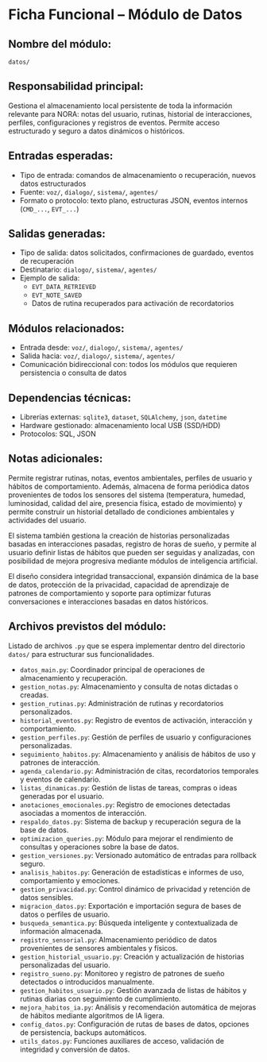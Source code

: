 # Ficha Funcional – Módulo de Datos

## Nombre del módulo:
`datos/`

## Responsabilidad principal:
Gestiona el almacenamiento local persistente de toda la información relevante para NORA: notas del usuario, rutinas, historial de interacciones, perfiles, configuraciones y registros de eventos. Permite acceso estructurado y seguro a datos dinámicos o históricos.

## Entradas esperadas:
- Tipo de entrada: comandos de almacenamiento o recuperación, nuevos datos estructurados
- Fuente: `voz/`, `dialogo/`, `sistema/`, `agentes/`
- Formato o protocolo: texto plano, estructuras JSON, eventos internos (`CMD_...`, `EVT_...`)

## Salidas generadas:
- Tipo de salida: datos solicitados, confirmaciones de guardado, eventos de recuperación
- Destinatario: `dialogo/`, `sistema/`, `agentes/`
- Ejemplo de salida:
  - `EVT_DATA_RETRIEVED`
  - `EVT_NOTE_SAVED`
  - Datos de rutina recuperados para activación de recordatorios

## Módulos relacionados:
- Entrada desde: `voz/`, `dialogo/`, `sistema/`, `agentes/`
- Salida hacia: `voz/`, `dialogo/`, `sistema/`, `agentes/`
- Comunicación bidireccional con: todos los módulos que requieren persistencia o consulta de datos

## Dependencias técnicas:
- Librerías externas: `sqlite3`, `dataset`, `SQLAlchemy`, `json`, `datetime`
- Hardware gestionado: almacenamiento local USB (SSD/HDD)
- Protocolos: SQL, JSON

## Notas adicionales:
Permite registrar rutinas, notas, eventos ambientales, perfiles de usuario y hábitos de comportamiento. Además, almacena de forma periódica datos provenientes de todos los sensores del sistema (temperatura, humedad, luminosidad, calidad del aire, presencia física, estado de movimiento) y permite construir un historial detallado de condiciones ambientales y actividades del usuario.

El sistema también gestiona la creación de historias personalizadas basadas en interacciones pasadas, registro de horas de sueño, y permite al usuario definir listas de hábitos que pueden ser seguidas y analizadas, con posibilidad de mejora progresiva mediante módulos de inteligencia artificial.

El diseño considera integridad transaccional, expansión dinámica de la base de datos, protección de la privacidad, capacidad de aprendizaje de patrones de comportamiento y soporte para optimizar futuras conversaciones e interacciones basadas en datos históricos.

## Archivos previstos del módulo:
Listado de archivos `.py` que se espera implementar dentro del directorio `datos/` para estructurar sus funcionalidades.

- `datos_main.py`: Coordinador principal de operaciones de almacenamiento y recuperación.
- `gestion_notas.py`: Almacenamiento y consulta de notas dictadas o creadas.
- `gestion_rutinas.py`: Administración de rutinas y recordatorios personalizados.
- `historial_eventos.py`: Registro de eventos de activación, interacción y comportamiento.
- `gestion_perfiles.py`: Gestión de perfiles de usuario y configuraciones personalizadas.
- `seguimiento_habitos.py`: Almacenamiento y análisis de hábitos de uso y patrones de interacción.
- `agenda_calendario.py`: Administración de citas, recordatorios temporales y eventos de calendario.
- `listas_dinamicas.py`: Gestión de listas de tareas, compras o ideas generadas por el usuario.
- `anotaciones_emocionales.py`: Registro de emociones detectadas asociadas a momentos de interacción.
- `respaldo_datos.py`: Sistema de backup y recuperación segura de la base de datos.
- `optimizacion_queries.py`: Módulo para mejorar el rendimiento de consultas y operaciones sobre la base de datos.
- `gestion_versiones.py`: Versionado automático de entradas para rollback seguro.
- `analisis_habitos.py`: Generación de estadísticas e informes de uso, comportamiento y emociones.
- `gestion_privacidad.py`: Control dinámico de privacidad y retención de datos sensibles.
- `migracion_datos.py`: Exportación e importación segura de bases de datos o perfiles de usuario.
- `busqueda_semantica.py`: Búsqueda inteligente y contextualizada de información almacenada.
- `registro_sensorial.py`: Almacenamiento periódico de datos provenientes de sensores ambientales y físicos.
- `gestion_historial_usuario.py`: Creación y actualización de historias personalizadas del usuario.
- `registro_sueno.py`: Monitoreo y registro de patrones de sueño detectados o introducidos manualmente.
- `gestion_habitos_usuario.py`: Gestión avanzada de listas de hábitos y rutinas diarias con seguimiento de cumplimiento.
- `mejora_habitos_ia.py`: Análisis y recomendación automática de mejoras de hábitos mediante algoritmos de IA ligera.
- `config_datos.py`: Configuración de rutas de bases de datos, opciones de persistencia, backups automáticos.
- `utils_datos.py`: Funciones auxiliares de acceso, validación de integridad y conversión de datos.